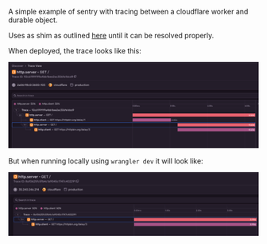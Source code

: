 A simple example of sentry with tracing between a cloudflare worker and durable object.

Uses as shim as outlined [here](https://github.com/getsentry/sentry-javascript/issues/15342#issuecomment-2644380021) until it can be resolved properly.

When deployed, the trace looks like this:

<img src="./deployed-span.png">

But when running locally using `wrangler dev` it will look like:

<img src="./local-dev.png">

